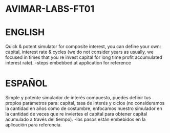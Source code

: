 # AVIMAR-LABS-FT01

# ENGLISH 
Quick & potent simulator for composite interest, you can define your own: capital, interest rate & cycles (we do not consider years as usually, we focused in times that you re invest capital for long time profit accumulated interest rate).
-steps embebbed at application for reference

# ESPAÑOL
Simple y potente simulador de interés compuesto, puedes definir tus propios parámetros para: capital, tasa de interés y ciclos (no consideramos la cantidad en años como de costumbre, enfocamos nuestro simulador en la cantidad de veces que re inviertes el capital para obtener capital acumulado a través del tiempo).
-los pasos están embebidos en la aplicación para referencia.

